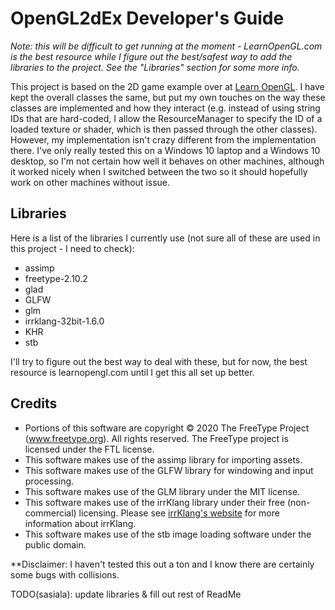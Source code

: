 # OpenGL2dEx Developer's Guide
*Note: this will be difficult to get running at the moment - LearnOpenGL.com is the best resource while I figure out the best/safest way to add the libraries to the project.  See the "Libraries" section for some more info.*

This project is based on the 2D game example over at [Learn OpenGL](https://learnopengl.com).  I have kept the overall classes the same, but put my own touches on the way these classes are implemented and how they interact (e.g. instead of using string IDs that are hard-coded, I allow the ResourceManager to specify the ID of a loaded texture or shader, which is then passed through the other classes).  However, my implementation isn't crazy different from the implementation there.  I've only really tested this on a Windows 10 laptop and a Windows 10 desktop, so I'm not certain how well it behaves on other machines, although it worked nicely when I switched between the two so it should hopefully work on other machines without issue.

## Libraries
Here is a list of the libraries I currently use (not sure all of these are used in this project - I need to check): 
 * assimp
 * freetype-2.10.2
 * glad
 * GLFW
 * glm
 * irrklang-32bit-1.6.0
 * KHR
 * stb

I'll try to figure out the best way to deal with these, but for now, the best resource is learnopengl.com until I get this all set up better.

## Credits
 * Portions of this software are copyright © 2020 The FreeType Project (www.freetype.org).  All rights reserved.  The FreeType project is licensed under the FTL license.
 * This software makes use of the assimp library for importing assets.
 * This software makes use of the GLFW library for windowing and input processing.
 * This software makes use of the GLM library under the MIT license.
 * This software makes use of the irrKlang library under their free (non-commercial) licensing.  Please see [irrKlang's website](https://www.ambiera.com/irrklang/index.html) for more information about irrKlang.
 * This software makes use of the stb image loading software under the public domain.

**Disclaimer: I haven't tested this out a ton and I know there are certainly some bugs with collisions.

TODO(sasiala): update libraries & fill out rest of ReadMe
